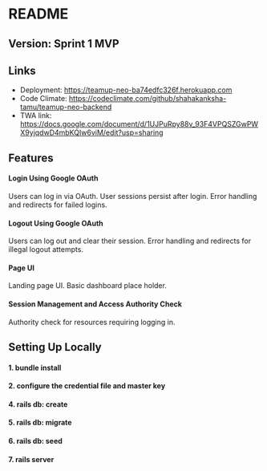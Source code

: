 # README
## Version: Sprint 1 MVP
## Links
- Deployment: https://teamup-neo-ba74edfc326f.herokuapp.com
- Code Climate: https://codeclimate.com/github/shahakanksha-tamu/teamup-neo-backend
- TWA link: https://docs.google.com/document/d/1UJPuRpy88v_93F4VPQSZGwPWX9yjqdwD4mbKQIw6viM/edit?usp=sharing
## Features
#### Login Using Google OAuth
Users can log in via OAuth.
User sessions persist after login.
Error handling and redirects for failed logins.
#### Logout Using Google OAuth
Users can log out and clear their session.
Error handling and redirects for illegal logout attempts.
#### Page UI
Landing page UI.
Basic dashboard place holder.
#### Session Management and Access Authority Check
Authority check for resources requiring logging in.
## Setting Up Locally
#### 1. bundle install
#### 2. configure the credential file and master key
#### 4. rails db: create
#### 5. rails db: migrate
#### 6. rails db: seed
#### 7. rails server
